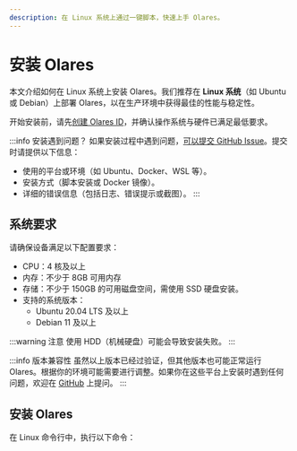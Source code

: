 ```yaml
---
description: 在 Linux 系统上通过一键脚本，快速上手 Olares。
---
```

# 安装 Olares

本文介绍如何在 Linux 系统上安装 Olares。我们推荐在 **Linux 系统**（如 Ubuntu 或 Debian）上部署 Olares，以在生产环境中获得最佳的性能与稳定性。

开始安装前，请先[创建 Olares ID](create-olares-id.md)，并确认操作系统与硬件已满足最低要求。

:::info 安装遇到问题？
如果安装过程中遇到问题，[可以提交 GitHub Issue](https://github.com/beclab/Olares/issues/new)。提交时请提供以下信息：
- 使用的平台或环境（如 Ubuntu、Docker、WSL 等）。
- 安装方式（脚本安装或 Docker 镜像）。
- 详细的错误信息（包括日志、错误提示或截图）。
:::

## 系统要求

请确保设备满足以下配置要求：

- CPU：4 核及以上
- 内存：不少于 8GB 可用内存
- 存储：不少于 150GB 的可用磁盘空间，需使用 SSD 硬盘安装。
- 支持的系统版本：
    - Ubuntu 20.04 LTS 及以上
    - Debian 11 及以上

:::warning 注意
使用 HDD（机械硬盘）可能会导致安装失败。
:::

:::info 版本兼容性
虽然以上版本已经过验证，但其他版本也可能正常运行 Olares。根据你的环境可能需要进行调整。如果你在这些平台上安装时遇到任何问题，欢迎在 [GitHub](https://github.com/beclab/Olares/issues/new) 上提问。
:::

## 安装 Olares

在 Linux 命令行中，执行以下命令：

<!--@include: ./reusables.md{4,32}-->

<!--@include: ./activate-olares.md-->

<!--@include: ./log-in-to-olares.md-->

<!--@include: ./reusables.md{34,38}-->
